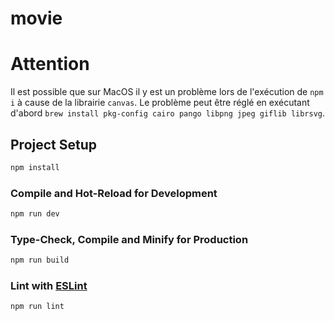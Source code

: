 # movie

# Attention
Il est possible que sur MacOS il y est un problème lors de l'exécution de `npm i` à cause de la librairie `canvas`.
Le problème peut être réglé en exécutant d'abord `brew install pkg-config cairo pango libpng jpeg giflib librsvg`.

## Project Setup

```sh
npm install
```

### Compile and Hot-Reload for Development

```sh
npm run dev
```

### Type-Check, Compile and Minify for Production

```sh
npm run build
```

### Lint with [ESLint](https://eslint.org/)

```sh
npm run lint
```
